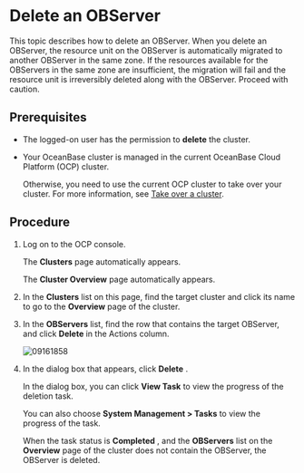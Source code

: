 Delete an OBServer
=======================================

This topic describes how to delete an OBServer. When you delete an OBServer, the resource unit on the OBServer is automatically migrated to another OBServer in the same zone. If the resources available for the OBServers in the same zone are insufficient, the migration will fail and the resource unit is irreversibly deleted along with the OBServer. Proceed with caution.

Prerequisites
----------------------------------

* The logged-on user has the permission to **delete** the cluster.



* Your OceanBase cluster is managed in the current OceanBase Cloud Platform (OCP) cluster.

  Otherwise, you need to use the current OCP cluster to take over your cluster. For more information, see [Take over a cluster](../100.takeover-cluster.md).





Procedure
------------------------------

1. Log on to the OCP console.

   The **Clusters** page automatically appears.

   The **Cluster Overview** page automatically appears.


2. In the **Clusters** list on this page, find the target cluster and click its name to go to the **Overview** page of the cluster.



3. In the **OBServers** list, find the row that contains the target OBServer, and click **Delete** in the Actions column.

   ![09161858](https://help-static-aliyun-doc.aliyuncs.com/assets/img/en-US/0620818461/p327413.png)


4. In the dialog box that appears, click **Delete** .

   In the dialog box, you can click **View Task** to view the progress of the deletion task.

   You can also choose **System Management \> Tasks** to view the progress of the task.

   When the task status is **Completed** , and the **OBServers** list on the **Overview** page of the cluster does not contain the OBServer, the OBServer is deleted.
